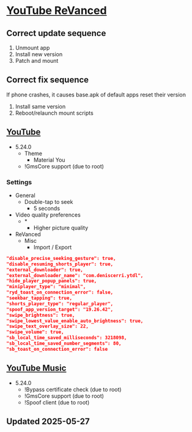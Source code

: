 # [YouTube ReVanced](./README.md)

## Correct update sequence

1. Unmount app
2. Install new version
3. Patch and mount

## Correct fix sequence

If phone crashes, it causes base.apk of default apps reset their version

1. Install same version
2. Reboot/relaunch mount scripts

## [YouTube](https://revanced.app/patches?pkg=com.google.android.youtube)

- 5.24.0
  - Theme
    - Material You
  - !GmsCore support (due to root)

### Settings

- General
  - Double-tap to seek
    - 5 seconds
- Video quality preferences
  - \*
    - Higher picture quality
- ReVanced
  - Misc
    - Import / Export

```json
"disable_precise_seeking_gesture": true,
"disable_resuming_shorts_player": true,
"external_downloader": true,
"external_downloader_name": "com.deniscerri.ytdl",
"hide_player_popup_panels": true,
"miniplayer_type": "minimal",
"ryd_toast_on_connection_error": false,
"seekbar_tapping": true,
"shorts_player_type": "regular_player",
"spoof_app_version_target": "19.26.42",
"swipe_brightness": true,
"swipe_lowest_value_enable_auto_brightness": true,
"swipe_text_overlay_size": 22,
"swipe_volume": true,
"sb_local_time_saved_milliseconds": 3218098,
"sb_local_time_saved_number_segments": 80,
"sb_toast_on_connection_error": false
```

## [YouTube Music](https://revanced.app/patches?pkg=com.google.android.apps.youtube.music)

- 5.24.0
  - !Bypass certificate check (due to root)
  - !GmsCore support (due to root)
  - !Spoof client (due to root)

## Updated 2025-05-27
